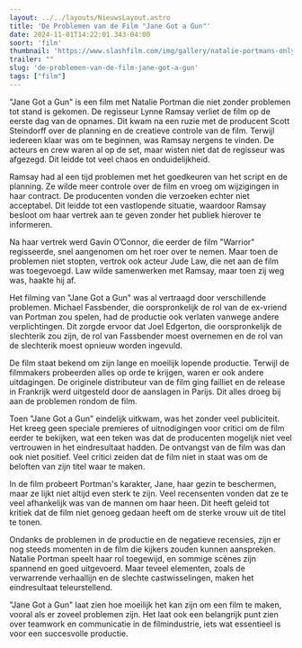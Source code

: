 ```yaml
---
layout: ../../layouts/NieuwsLayout.astro
title: 'De Problemen van de Film "Jane Got a Gun"'
date: 2024-11-01T14:22:01.343-04:00
soort: 'film'
thumbnail: 'https://www.slashfilm.com/img/gallery/natalie-portmans-only-western-movie-was-plagued-by-behind-the-scenes-drama/l-intro-1730480488.jpg'
trailer: ""
slug: 'de-problemen-van-de-film-jane-got-a-gun'
tags: ["film"]
---
```


"Jane Got a Gun" is een film met Natalie Portman die niet zonder problemen tot
stand is gekomen. De regisseur Lynne Ramsay verliet de film op de eerste dag van
de opnames. Dit kwam na een ruzie met de producent Scott Steindorff over de
planning en de creatieve controle van de film. Terwijl iedereen klaar was om te
beginnen, was Ramsay nergens te vinden. De acteurs en crew waren al op de set,
maar wisten niet dat de regisseur was afgezegd. Dit leidde tot veel chaos en
onduidelijkheid.

Ramsay had al een tijd problemen met het goedkeuren van het script en de
planning. Ze wilde meer controle over de film en vroeg om wijzigingen in haar
contract. De producenten vonden die verzoeken echter niet acceptabel. Dit leidde
tot een vastlopende situatie, waardoor Ramsay besloot om haar vertrek aan te
geven zonder het publiek hierover te informeren.

Na haar vertrek werd Gavin O’Connor, die eerder de film "Warrior" regisseerde,
snel aangenomen om het roer over te nemen. Maar toen de problemen niet stopten,
vertrok ook acteur Jude Law, die net aan de film was toegevoegd. Law wilde
samenwerken met Ramsay, maar toen zij weg was, haakte hij af.

Het filming van "Jane Got a Gun" was al vertraagd door verschillende problemen.
Michael Fassbender, die oorspronkelijk de rol van de ex-vriend van Portman zou
spelen, had de productie ook verlaten vanwege andere verplichtingen. Dit zorgde
ervoor dat Joel Edgerton, die oorspronkelijk de slechterik zou zijn, de rol van
Fassbender moest overnemen en de rol van de slechterik moest opnieuw worden
ingevuld.

De film staat bekend om zijn lange en moeilijk lopende productie. Terwijl de
filmmakers probeerden alles op orde te krijgen, waren er ook andere uitdagingen.
De originele distributeur van de film ging failliet en de release in Frankrijk
werd uitgesteld door de aanslagen in Parijs. Dit alles droeg bij aan de
problemen rondom de film.

Toen "Jane Got a Gun" eindelijk uitkwam, was het zonder veel publiciteit. Het
kreeg geen speciale premieres of uitnodigingen voor critici om de film eerder te
bekijken, wat een teken was dat de producenten mogelijk niet veel vertrouwen in
het eindresultaat hadden. De ontvangst van de film was dan ook niet positief.
Veel critici zeiden dat de film niet in staat was om de beloften van zijn titel
waar te maken.

In de film probeert Portman's karakter, Jane, haar gezin te beschermen, maar ze
lijkt niet altijd even sterk te zijn. Veel recensenten vonden dat ze te veel
afhankelijk was van de mannen om haar heen. Dit heeft geleid tot kritiek dat de
film niet genoeg gedaan heeft om de sterke vrouw uit de titel te tonen.

Ondanks de problemen in de productie en de negatieve recensies, zijn er nog
steeds momenten in de film die kijkers zouden kunnen aanspreken. Natalie Portman
speelt haar rol toegewijd, en sommige scènes zijn spannend en goed uitgevoerd.
Maar teveel elementen, zoals de verwarrende verhaallijn en de slechte
castwisselingen, maken het eindresultaat teleurstellend.

"Jane Got a Gun" laat zien hoe moeilijk het kan zijn om een film te maken,
vooral als er zoveel problemen zijn. Het laat ook een belangrijk punt zien over
teamwork en communicatie in de filmindustrie, iets wat essentieel is voor een
succesvolle productie.